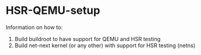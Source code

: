 # HSR-QEMU-setup

Information on how to:
1. Build buildroot to have support for QEMU and HSR testing
2. Build net-next kernel (or any other) with support for HSR testing (netns)

